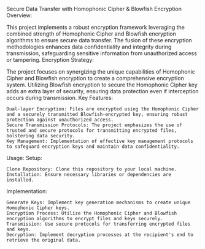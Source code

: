 Secure Data Transfer with Homophonic Cipher & Blowfish Encryption
Overview:

This project implements a robust encryption framework leveraging the combined strength of Homophonic Cipher and Blowfish encryption algorithms to ensure secure data transfer. The fusion of these encryption methodologies enhances data confidentiality and integrity during transmission, safeguarding sensitive information from unauthorized access or tampering.
Encryption Strategy:

The project focuses on synergizing the unique capabilities of Homophonic Cipher and Blowfish encryption to create a comprehensive encryption system. Utilizing Blowfish encryption to secure the Homophonic Cipher key adds an extra layer of security, ensuring data protection even if interception occurs during transmission.
Key Features:

    Dual-layer Encryption: Files are encrypted using the Homophonic Cipher and a securely transmitted Blowfish-encrypted key, ensuring robust protection against unauthorized access.
    Secure Transmission Protocols: The project emphasizes the use of trusted and secure protocols for transmitting encrypted files, bolstering data security.
    Key Management: Implementation of effective key management protocols to safeguard encryption keys and maintain data confidentiality.

Usage:
Setup:

    Clone Repository: Clone this repository to your local machine.
    Installation: Ensure necessary libraries or dependencies are installed.

Implementation:

    Generate Keys: Implement key generation mechanisms to create unique Homophonic Cipher keys.
    Encryption Process: Utilize the Homophonic Cipher and Blowfish encryption algorithms to encrypt files and keys securely.
    Transmission: Use secure protocols for transferring encrypted files and keys.
    Decryption: Implement decryption processes at the recipient's end to retrieve the original data.

